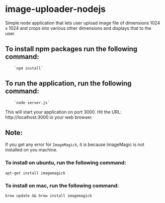 # image-uploader-nodejs
Simple node application that lets user upload image file of dimensions 1024 x 1024 and crops into various other dimensions and displays that to the user.

## To install npm packages run the following command:
        `npm install`

## To run the application, run the following command:
        `node server.js`

This will start your application on port 3000.
Hit the URL: http://localhost:3000 in your web browser.

## Note:
If you get any error for `ImageMagick`, it is because ImageMagic is not installed on you machine.

### To install on ubuntu, run the following command:
  `apt-get install imagemagick`

### To install on mac, run the following command:
  `brew update && brew install imagemagick`
